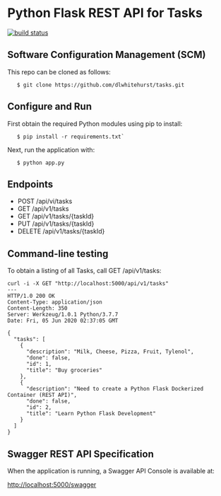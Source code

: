 # Python Flask REST API for Tasks
[![build status](http://img.shields.io/travis/dlwhitehurst/tasks/master.svg?style=flat)](https://travis-ci.org/dlwhitehurst/tasks)

## Software Configuration Management (SCM)
This repo can be cloned as follows:
```
   $ git clone https://github.com/dlwhitehurst/tasks.git
```

## Configure and Run
First obtain the required Python modules using pip to install:
``` 
   $ pip install -r requirements.txt`
```
Next, run the application with:
```
   $ python app.py
``` 
## Endpoints

- POST   /api/vi/tasks
- GET    /api/v1/tasks
- GET    /api/v1/tasks/{taskId}
- PUT    /api/v1/tasks/{taskId}
- DELETE /api/v1/tasks/{taskId}

## Command-line testing
To obtain a listing of all Tasks, call GET /api/v1/tasks:

    curl -i -X GET "http://localhost:5000/api/v1/tasks"
    ---
    HTTP/1.0 200 OK
    Content-Type: application/json
    Content-Length: 350
    Server: Werkzeug/1.0.1 Python/3.7.7
    Date: Fri, 05 Jun 2020 02:37:05 GMT
    
    {
      "tasks": [
        {
          "description": "Milk, Cheese, Pizza, Fruit, Tylenol",
          "done": false,
          "id": 1,
          "title": "Buy groceries"
        },
        {
          "description": "Need to create a Python Flask Dockerized Container (REST API)",
          "done": false,
          "id": 2,
          "title": "Learn Python Flask Development"
        }
      ]
    }

## Swagger REST API Specification
When the application is running, a Swagger API Console is available at:

[http://localhost:5000/swagger](http://localhost:5000/swagger)
